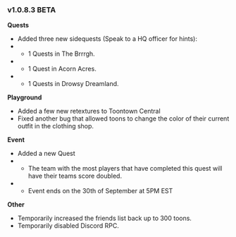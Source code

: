 ### v1.0.8.3 BETA
**Quests**
- Added three new sidequests (Speak to a HQ officer for hints):
- - 1 Quests in The Brrrgh.
- - 1 Quest in Acorn Acres.
- - 1 Quests in Drowsy Dreamland.

**Playground**
- Added a few new retextures to Toontown Central
- Fixed another bug that allowed toons to change the color of their current outfit in the clothing shop.

**Event**
- Added a new Quest
- - The team with the most players that have completed this quest will have their teams score doubled.
- - Event ends on the 30th of September at 5PM EST

**Other**
- Temporarily increased the friends list back up to 300 toons.
- Temporarily disabled Discord RPC.
